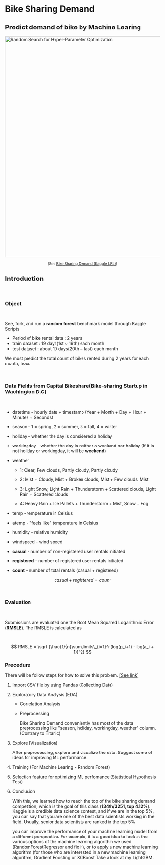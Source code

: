 # Bike Sharing Demand

## Predict demand of bike by Machine Learing

<img src="https://storage.googleapis.com/kaggle-competitions/kaggle/3948/media/bikes.png" alt="Random Search for Hyper-Parameter Optimization" style="width: 720px;"/>

<p style="text-align: center;">
  <small>
    [See <a href="https://www.kaggle.com/c/bike-sharing-demand/overview">Bike Sharing Demand (Kaggle URL)</a>]
  </small>
</p>

## Introduction

<br>

### Object

<br>

See, fork, and run a **random forest** benchmark model through Kaggle Scripts

- Period of bike rental data : 2 years
- train dataset : 19 days(1st ~ 19th) each month
- test dataset : about 10 days(20th ~ last) each month

We must predict the total count of bikes rented during 2 years for each month, hour.

<br>

### Data Fields from Capital Bikeshare(Bike-sharing Startup in Wachington D.C)

<br>

- datetime - hourly date + timestamp (Year + Month + Day + Hour + Minutes + Seconds)
- season - 1 = spring, 2 = summer, 3 = fall, 4 = winter
- holiday - whether the day is considered a holiday
- workingday - whether the day is neither a weekend nor holiday
  (If it is not holiday or workingday, it will be **weekend**)
- weather

  - 1: Clear, Few clouds, Partly cloudy, Partly cloudy

  - 2: Mist + Cloudy, Mist + Broken clouds, Mist + Few clouds, Mist

  - 3: Light Snow, Light Rain + Thunderstorm + Scattered clouds, Light Rain + Scattered clouds

  - 4: Heavy Rain + Ice Pallets + Thunderstorm + Mist, Snow + Fog

- temp - temperature in Celsius
- atemp - "feels like" temperature in Celsius
- humidity - relative humidity
- windspeed - wind speed
- **casual** - number of non-registered user rentals initiated
- **registered** - number of registered user rentals initiated
- **count** - number of total rentals (casual + registered)

$$ casual + registered = count $$

<br>

### Evaluation

<br>

Submissions are evaluated one the Root Mean Squared Logarithmic Error (**RMSLE**). The RMSLE is calculated as

<br>

$$ RMSLE = \sqrt {\frac{1}{n}\sum\limits\_{i=1}^n(log(p_i+1) - log(a_i + 1))^2} $$

### Precedure

There will be follow steps for how to solve this problem. [[See link]](https://github.com/ChaHoHyun/Bike-Sharing-Demand_score_0.3794/blob/main/Bike%20Sharing%20Demand_registered_Score_.ipynb)

1. Import CSV file by using Pandas (Collecting Data)
2. Exploratory Data Analysis (EDA)

   - Correlation Analysis
   - Preprocessing

     Bike Sharing Demand conveniently has most of the data preprocessing like "season, holiday, workingday, weather" column. (Contrary to Titanic)

3. Explore (Visualization)

   After preprocessing, explore and visualize the data.
   Suggest some of ideas for improving ML performance.

4. Training (For Machine Learing - Random Forest)

5. Selection feature for optimizing ML perfomance (Statistical Hypothesis Test)

6. Conclusion

   With this, we learned how to reach the top of the bike sharing demand competition, which is the goal of this class (**134th/3251, top 4.12%**). Kaggle is a credible data science contest, and if we are in the top 5%, you can say that you are one of the best data scientists working in the field. Usually, senior data scientists are ranked in the top 5%

   you can improve the performance of your machine learning model from a different perspective. For example, it is a good idea to look at the various options of the machine learning algorithm we used (RandomForestRegressor and fix it), or to apply a new machine learning algorithm (for those who are interested in a new machine learning algorithm, Gradient Boosting or XGBoost Take a look at my LightGBM.
